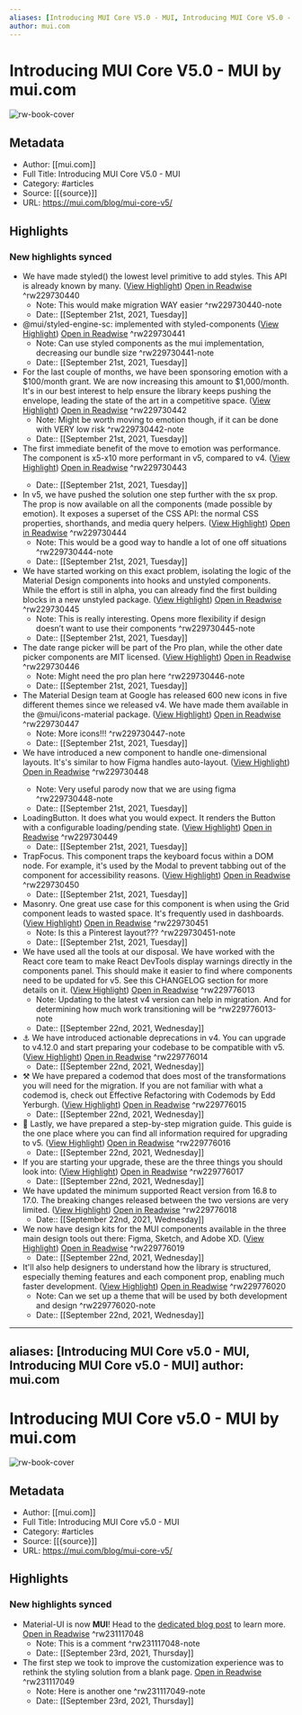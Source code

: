 ```yaml
---
aliases: [Introducing MUI Core V5.0 - MUI, Introducing MUI Core V5.0 - MUI]
author: mui.com
---
```

# Introducing MUI Core V5.0 - MUI by mui.com

![rw-book-cover](https://readwise-assets.s3.amazonaws.com/static/images/article0.00998d930354.png)

## Metadata
- Author: [[mui.com]]
- Full Title: Introducing MUI Core V5.0 - MUI
- Category: #articles
- Source: [[{source}]]
- URL: https://mui.com/blog/mui-core-v5/

## Highlights
### New highlights synced
- We have made styled() the lowest level primitive to add styles. This API is already known by many. ([View Highlight](https://instapaper.com/read/1446438295/17523343)) [Open in Readwise](https://readwise.io/open/229730440) ^rw229730440
    - Note: This would make migration WAY easier ^rw229730440-note
    - Date:: [[September 21st, 2021, Tuesday]]
- @mui/styled-engine-sc: implemented with styled-components ([View Highlight](https://instapaper.com/read/1446438295/17523392)) [Open in Readwise](https://readwise.io/open/229730441) ^rw229730441
    - Note: Can use styled components as the mui implementation, decreasing our bundle size ^rw229730441-note
    - Date:: [[September 21st, 2021, Tuesday]]
- For the last couple of months, we have been sponsoring emotion with a $100/month grant. We are now increasing this amount to $1,000/month. It's in our best interest to help ensure the library keeps pushing the envelope, leading the state of the art in a competitive space. ([View Highlight](https://instapaper.com/read/1446438295/17523401)) [Open in Readwise](https://readwise.io/open/229730442) ^rw229730442
    - Note: Might be worth moving to emotion though, if it can be done with VERY low risk ^rw229730442-note
    - Date:: [[September 21st, 2021, Tuesday]]
- The first immediate benefit of the move to emotion was performance. The <Box> component is x5-x10 more performant in v5, compared to v4. ([View Highlight](https://instapaper.com/read/1446438295/17523402)) [Open in Readwise](https://readwise.io/open/229730443) ^rw229730443
    - Date:: [[September 21st, 2021, Tuesday]]
- In v5, we have pushed the solution one step further with the sx prop. The prop is now available on all the components (made possible by emotion). It exposes a superset of the CSS API: the normal CSS properties, shorthands, and media query helpers. ([View Highlight](https://instapaper.com/read/1446438295/17523514)) [Open in Readwise](https://readwise.io/open/229730444) ^rw229730444
    - Note: This would be a good way to handle a lot of one off situations ^rw229730444-note
    - Date:: [[September 21st, 2021, Tuesday]]
- We have started working on this exact problem, isolating the logic of the Material Design components into hooks and unstyled components. While the effort is still in alpha, you can already find the first building blocks in a new unstyled package. ([View Highlight](https://instapaper.com/read/1446438295/17523556)) [Open in Readwise](https://readwise.io/open/229730445) ^rw229730445
    - Note: This is really interesting. Opens more flexibility if design doesn’t want to use their components ^rw229730445-note
    - Date:: [[September 21st, 2021, Tuesday]]
- The date range picker will be part of the Pro plan, while the other date picker components are MIT licensed. ([View Highlight](https://instapaper.com/read/1446438295/17523597)) [Open in Readwise](https://readwise.io/open/229730446) ^rw229730446
    - Note: Might need the pro plan here ^rw229730446-note
    - Date:: [[September 21st, 2021, Tuesday]]
- The Material Design team at Google has released 600 new icons in five different themes since we released v4. We have made them available in the @mui/icons-material package. ([View Highlight](https://instapaper.com/read/1446438295/17523602)) [Open in Readwise](https://readwise.io/open/229730447) ^rw229730447
    - Note: More icons!!! ^rw229730447-note
    - Date:: [[September 21st, 2021, Tuesday]]
- We have introduced a new <Stack> component to handle one-dimensional layouts. It's's similar to how Figma handles auto-layout. ([View Highlight](https://instapaper.com/read/1446438295/17523604)) [Open in Readwise](https://readwise.io/open/229730448) ^rw229730448
    - Note: Very useful parody now that we are using figma ^rw229730448-note
    - Date:: [[September 21st, 2021, Tuesday]]
- LoadingButton. It does what you would expect. It renders the Button with a configurable loading/pending state. ([View Highlight](https://instapaper.com/read/1446438295/17523608)) [Open in Readwise](https://readwise.io/open/229730449) ^rw229730449
    - Date:: [[September 21st, 2021, Tuesday]]
- TrapFocus. This component traps the keyboard focus within a DOM node. For example, it's used by the Modal to prevent tabbing out of the component for accessibility reasons. ([View Highlight](https://instapaper.com/read/1446438295/17523611)) [Open in Readwise](https://readwise.io/open/229730450) ^rw229730450
    - Date:: [[September 21st, 2021, Tuesday]]
- Masonry. One great use case for this component is when using the Grid component leads to wasted space. It's frequently used in dashboards. ([View Highlight](https://instapaper.com/read/1446438295/17523617)) [Open in Readwise](https://readwise.io/open/229730451) ^rw229730451
    - Note: Is this a Pinterest layout??? ^rw229730451-note
    - Date:: [[September 21st, 2021, Tuesday]]
- We have used all the tools at our disposal. We have worked with the React core team to make React DevTools display warnings directly in the components panel. This should make it easier to find where components need to be updated for v5. See this CHANGELOG section for more details on it. ([View Highlight](https://instapaper.com/read/1446438295/17524374)) [Open in Readwise](https://readwise.io/open/229776013) ^rw229776013
    - Note: Updating to the latest v4 version can help in migration. And for determining how much work transitioning will be ^rw229776013-note
    - Date:: [[September 22nd, 2021, Wednesday]]
- ⚓ We have introduced actionable deprecations in v4. You can upgrade to v4.12.0 and start preparing your codebase to be compatible with v5. ([View Highlight](https://instapaper.com/read/1446438295/17524430)) [Open in Readwise](https://readwise.io/open/229776014) ^rw229776014
    - Date:: [[September 22nd, 2021, Wednesday]]
- ⚒️ We have prepared a codemod that does most of the transformations you will need for the migration. If you are not familiar with what a codemod is, check out Effective Refactoring with Codemods by Edd Yerburgh. ([View Highlight](https://instapaper.com/read/1446438295/17524432)) [Open in Readwise](https://readwise.io/open/229776015) ^rw229776015
    - Date:: [[September 22nd, 2021, Wednesday]]
- 📄 Lastly, we have prepared a step-by-step migration guide. This guide is the one place where you can find all information required for upgrading to v5. ([View Highlight](https://instapaper.com/read/1446438295/17524433)) [Open in Readwise](https://readwise.io/open/229776016) ^rw229776016
    - Date:: [[September 22nd, 2021, Wednesday]]
- If you are starting your upgrade, these are the three things you should look into: ([View Highlight](https://instapaper.com/read/1446438295/17524434)) [Open in Readwise](https://readwise.io/open/229776017) ^rw229776017
    - Date:: [[September 22nd, 2021, Wednesday]]
- We have updated the minimum supported React version from 16.8 to 17.0. The breaking changes released between the two versions are very limited. ([View Highlight](https://instapaper.com/read/1446438295/17524491)) [Open in Readwise](https://readwise.io/open/229776018) ^rw229776018
    - Date:: [[September 22nd, 2021, Wednesday]]
- We now have design kits for the MUI components available in the three main design tools out there: Figma, Sketch, and Adobe XD. ([View Highlight](https://instapaper.com/read/1446438295/17524492)) [Open in Readwise](https://readwise.io/open/229776019) ^rw229776019
    - Date:: [[September 22nd, 2021, Wednesday]]
- It'll also help designers to understand how the library is structured, especially theming features and each component prop, enabling much faster development. ([View Highlight](https://instapaper.com/read/1446438295/17524494)) [Open in Readwise](https://readwise.io/open/229776020) ^rw229776020
    - Note: Can we set up a theme that will be used by both development and design ^rw229776020-note
    - Date:: [[September 22nd, 2021, Wednesday]]
---
aliases: [Introducing MUI Core v5.0 - MUI, Introducing MUI Core v5.0 - MUI]
author: mui.com
---
# Introducing MUI Core v5.0 - MUI by mui.com

![rw-book-cover](https://readwise-assets.s3.amazonaws.com/static/images/article0.00998d930354.png)

## Metadata
- Author: [[mui.com]]
- Full Title: Introducing MUI Core v5.0 - MUI
- Category: #articles
- Source: [[{source}]]
- URL: https://mui.com/blog/mui-core-v5/

## Highlights
### New highlights synced
- Material-UI is now <strong>MUI</strong>! Head to the <a href="https://mui.com/blog/material-ui-is-now-mui/">dedicated blog post</a> to learn more. [Open in Readwise](https://readwise.io/open/231117048) ^rw231117048
    - Note: This is a comment ^rw231117048-note
    - Date:: [[September 23rd, 2021, Thursday]]
- The first step we took to improve the customization experience was to rethink the styling solution from a blank page. [Open in Readwise](https://readwise.io/open/231117049) ^rw231117049
    - Note: Here is another one ^rw231117049-note
    - Date:: [[September 23rd, 2021, Thursday]]
